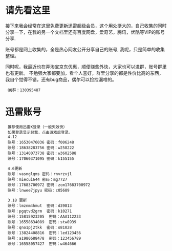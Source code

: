 # 请先看这里

接下来我会经常在这里免费更新迅雷超级会员，这个用处挺大的，自己收集的同时分享一下，在我的另一个文档里还有百度网盘，爱奇艺，腾讯，优酷等VIP的账号分享.

账号都是网上收集的，全是热心网友公开分享自己的账号, 我呢，只是简单的收集整理。

同时呢，我最近也在弄淘宝京东优惠，顺便赚些外快，大家也可以进群，账号群里也有更新。 不勉强大家都要加，看个人喜好，群里分享的都是性价比高的东西，我自个觉得不错，还有bug商品，偶尔可以捡捡漏啥的。 

     QQ群：130395487

# 迅雷账号 
     推荐使用迅雷X登录（一般失效快）
     如果登录显示频繁，点击游戏后登录。
     4.12
     账号：16530476036 密码：f006248
     账号：18638283756 密码：w258222
     账号：13140073738 密码：w3602588
     账号：17060371095 密码：k155155
    
     4.6更新
     账号：vasnglqms 密码：rnvrzvjl
     账号：miecui644 密码：mg7727
     账号：17683700972 密码：zcm17683700972
     账号：lnwee7jpyu 密码：c05689
     
     3.18 更新
     账号：lmznm4hmut  密码：d39813
     账号：pgqtvd2grm  密码：k10271
     账号：15815923205  密码：AAA112233
     账号：16558634089  密码：stw8939
     账号：qno1pj2tkk  密码：o81028
     账号：13824408816  密码：led123456
     账号：a1980688478  密码：123456789
     账号：16558057427  密码：w464666

     
